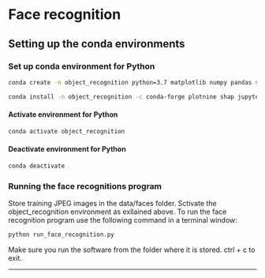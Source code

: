 # Face recognition

## Setting up the conda environments

### Set up conda environment for Python
```zsh
conda create -n object_recognition python=3.7 matplotlib numpy pandas scipy scikit-learn tensorflow more-itertools seaborn pip jupyter

conda install -n object_recognition -c conda-forge plotnine shap jupyterlab opencv dlib face_recognition

```

#### Activate environment for Python
```zsh
conda activate object_recognition
```

#### Deactivate environment for Python
```zsh
conda deactivate
```

### Running the face recognitions program
Store training JPEG images in the data/faces folder. Sctivate the object_recognition environment as exllained above. To run the face recognition program use the following command in a terminal window:

```zsh
python run_face_recognition.py
```

Make sure you run the software from the folder where it is stored. ctrl + c to exit.
****